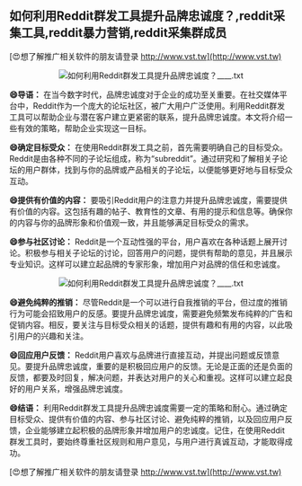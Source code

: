 ## **如何利用Reddit群发工具提升品牌忠诚度？,reddit采集工具,reddit暴力营销,reddit采集群成员**

[😍想了解推广相关软件的朋友请登录 http://www.vst.tw](http://www.vst.tw)

 <center><img src="https://vst.tw/MP4/tuiguang/png/3.png" alt="如何利用Reddit群发工具提升品牌忠诚度？____.txt"></center>

**😄导语：**
在当今数字时代，品牌忠诚度对于企业的成功至关重要。在社交媒体平台中，Reddit作为一个庞大的论坛社区，被广大用户广泛使用。利用Reddit群发工具可以帮助企业与潜在客户建立更紧密的联系，提升品牌忠诚度。本文将介绍一些有效的策略，帮助企业实现这一目标。

**😄确定目标受众：**
在使用Reddit群发工具之前，首先需要明确自己的目标受众。Reddit是由各种不同的子论坛组成，称为“subreddit”。通过研究和了解相关子论坛的用户群体，找到与你的品牌或产品相关的子论坛，以便能够更好地与目标受众互动。

**😄提供有价值的内容：**
要吸引Reddit用户的注意力并提升品牌忠诚度，需要提供有价值的内容。这包括有趣的帖子、教育性的文章、有用的提示和信息等。确保你的内容与你的品牌形象和价值观一致，并且能够满足目标受众的需求。

**😄参与社区讨论：**
Reddit是一个互动性强的平台，用户喜欢在各种话题上展开讨论。积极参与相关子论坛的讨论，回答用户的问题，提供有帮助的意见，并且展示专业知识。这样可以建立起品牌的专家形象，增加用户对品牌的信任和忠诚度。

 <center><img src="https://vst.tw/MP4/tuiguang/png/1.png" alt="如何利用Reddit群发工具提升品牌忠诚度？____.txt"></center>

**😄避免纯粹的推销：**
尽管Reddit是一个可以进行自我推销的平台，但过度的推销行为可能会招致用户的反感。要提升品牌忠诚度，需要避免频繁发布纯粹的广告和促销内容。相反，要关注与目标受众相关的话题，提供有趣和有用的内容，以此吸引用户的兴趣和关注。

**😄回应用户反馈：**
Reddit用户喜欢与品牌进行直接互动，并提出问题或反馈意见。要提升品牌忠诚度，重要的是积极回应用户的反馈。无论是正面的还是负面的反馈，都要及时回复，解决问题，并表达对用户的关心和重视。这样可以建立起良好的用户关系，增强品牌忠诚度。

**😄结语：**
利用Reddit群发工具提升品牌忠诚度需要一定的策略和耐心。通过确定目标受众、提供有价值的内容、参与社区讨论、避免纯粹的推销，以及回应用户反馈，企业能够建立起积极的品牌形象并增加用户的忠诚度。记住，在使用Reddit群发工具时，要始终尊重社区规则和用户意见，与用户进行真诚互动，才能取得成功。

[😍想了解推广相关软件的朋友请登录 http://www.vst.tw](http://www.vst.tw)



